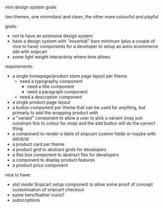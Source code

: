 mini design system goals

two themes, one minimilaist and clean, the other more colourful and playful

goals:

-   not to have an extensive design system
-   have a design system with "essential" bare minimum (plus a couple of nice to have) components for a developer to setup an astro ecommerce site with snipcart
-   some light weight interactivty where time allows

requirements:

-   a single homepage/product store page layout per theme
    -   need a typography component
        -   need a title component
        -   need a paragraph component
    -   need a description component
-   a single product page layout
-   a button component per theme that can be used for anything, but primarly to add the wrapping product with
-   a "variant" component to allow a user to pick a variant (may just constrain this to colour for mvp) and the add button will do the correct thing
-   a component to render a table of snipcart custom fields or maybe with dd/dt/dl
-   a product card per theme
-   a product grid to abstract grids for developers
-   a flex box component to abstract flex for developers
-   a component to display product features
-   a product price component

nice to have:

-   slot inside Snipcart setup component to allow some proof of concept customisation of snipcart checkout
-   some hero/feather icons?
-   subscriptions

